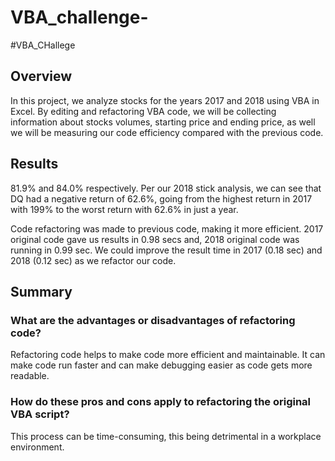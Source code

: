 # VBA_challenge-

#VBA_CHallege

## Overview

In this project, we analyze stocks for the years 2017 and 2018 using VBA in Excel. By editing
and refactoring VBA code, we will be collecting information about stocks volumes, starting price and ending price, as well 
we will be measuring our code efficiency compared with the previous code.

## Results 

81.9% and 84.0% respectively. Per our 2018 stick analysis, we can see that DQ had a negative return of 62.6%,
going from the highest return in 2017 with 199% to the worst return with 62.6% in just a year.

Code refactoring was made to previous code, making it more efficient. 2017 original code gave us results in 0.98 secs and, 2018 original code was 
running in 0.99 sec. We could improve the result time in 2017 (0.18 sec) and 2018 (0.12 sec) as we refactor our code. 

## Summary

### What are the advantages or disadvantages of refactoring code?

Refactoring code helps to make code more efficient and maintainable. It can make code run faster and can make
debugging easier as code gets more readable. 

### How do these pros and cons apply to refactoring the original VBA script?

This process can be time-consuming, this being detrimental in a workplace environment.

